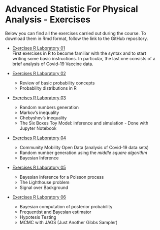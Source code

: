 

# Advanced Statistic For Physical Analysis - Exercises
Below you can find all the exercises carried out during the course. To download them in Rmd format, follow the link to the GitHub repository.
* [Exercises R Laboratory 01](./R_Lab_1/Lazzari_Andrea_RLab1.nb.html) <br>
  First exercises in R to become familiar with the syntax and to start writing some basic instructions. In particular, the last one consists of a brief analysis of Covid-19 Vaccine data.
  
* [Exercises R Laboratory 02](./R_Lab_2/Lazzari_Andrea_RLab2.nb.html)
  * Review of basic probability concepts
  * Probability distributions in R
  
* [Exercises R Laboratory 03](./R_Lab_3/Lazzari_Andrea_RLab3.nb.html)
  * Random numbers generation
  * Markov’s inequality
  * Chebyshev’s inequality
  * The Six Boxes Toy Model: inference and simulation - Done with Jupyter Notebook
  
* [Exercises R Laboratory 04](./R_Lab_4/Lazzari_AndreaRLab4.nb.html)
  * Community Mobility Open Data (analysis of Covid-19 data sets)
  * Random number generation using the _middle square algorithm_
  * Bayesian Inference
  
* [Exercises R Laboratory 05](./R_Lab_5/Lazzari_AndreaRLab5.nb.html)
  * Bayesian inference for a Poisson process
  * The Lighthouse problem
  * Signal over Background
  
* [Exercises R Laboratory 06](./R_Lab_6/LazzariAndrea_R_Lab6.nb.html)
  * Bayesian computation of posterior probability
  * Frequentist and Bayesian estimator
  * Hypotesis Testing
  * MCMC with JAGS (Just Another Gibbs Sampler)
